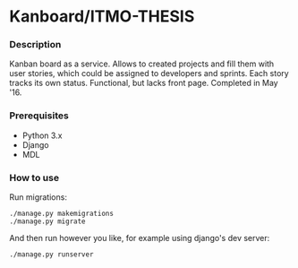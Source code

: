 Kanboard/ITMO-THESIS
========

### Description
Kanban board as a service. Allows to created projects and fill them with user stories, which could be assigned to developers and sprints. Each story tracks its own status. Functional, but lacks front page. Completed in May '16.

### Prerequisites
- Python 3.x
- Django
- MDL

### How to use
Run migrations:

    ./manage.py makemigrations
    ./manage.py migrate

And then run however you like, for example using django's dev server:

    ./manage.py runserver
